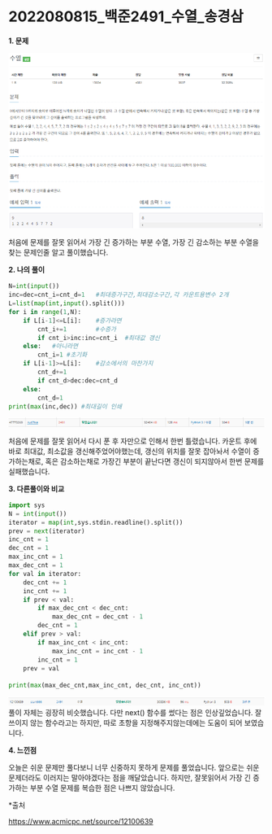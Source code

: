 # 2022080815_백준2491_수열_송경삼

**1. 문제**

![](20220815_백준2491_수열_assets/2022-08-15-23-52-55-image.png)

처음에 문제를 잘못 읽어서 가장 긴 증가하는 부분 수열, 가장 긴 감소하는 부분 수열을 찾는 문제인줄 알고 풀이했습니다.

**2. 나의 풀이**

```python
N=int(input())
inc=dec=cnt_i=cnt_d=1   #최대증가구간,최대감소구간,각 카운트용변수 2개
L=list(map(int,input().split()))
for i in range(1,N):
    if L[i-1]<=L[i]:    #증가라면
        cnt_i+=1        #수증가
        if cnt_i>inc:inc=cnt_i  #최대값 갱신
    else:   #아니라면
        cnt_i=1 #초기화
    if L[i-1]>=L[i]:    #감소에서의 마찬가지
        cnt_d+=1
        if cnt_d>dec:dec=cnt_d
    else:
        cnt_d=1
print(max(inc,dec)) #최대길이 인쇄
```

![](20220815_백준2491_수열_assets/2022-08-15-23-52-33-image.png)

처음에 문제를 잘못 읽어서 다시 푼 후 자만으로 인해서 한번 틀렸습니다. 카운트 후에 바로 최대값, 최소값을 갱신해주었어야했는데, 갱신의 위치를 잘못 잡아놔서 수열이 증가하는채로, 혹은 감소하는채로 가장긴 부분이 끝난다면 갱신이 되지않아서 한번 문제를 실패했습니다.



**3. 다른풀이와 비교**

```python
import sys
N = int(input())
iterator = map(int,sys.stdin.readline().split())
prev = next(iterator)
inc_cnt = 1
dec_cnt = 1
max_inc_cnt = 1
max_dec_cnt = 1
for val in iterator:
    dec_cnt += 1
    inc_cnt += 1
    if prev < val:
        if max_dec_cnt < dec_cnt:
            max_dec_cnt = dec_cnt - 1
        dec_cnt = 1
    elif prev > val:
        if max_inc_cnt < inc_cnt:
            max_inc_cnt = inc_cnt - 1
        inc_cnt = 1
    prev = val

print(max(max_dec_cnt,max_inc_cnt, dec_cnt, inc_cnt))
```

![](20220815_백준2491_수열_assets/2022-08-15-23-53-55-image.png)풀이 자체는 굉장히 비슷했습니다. 다만 next() 함수를 썼다는 점은 인상깊었습니다. 잘 
쓰이지 않는 함수라고는 하지만, 따로 초항을 지정해주지않는데에는 도움이 되어 보였습니다.

**4. 느낀점**

오늘은 쉬운 문제만 풀다보니 너무 신중하지 못하게 문제를 풀었습니다. 앞으로는 쉬운문제더라도 이러지는 말아야겠다는 점을 깨달았습니다. 하지만, 잘못읽어서 가장 긴 증가하는 부분 수열 문제를 복습한 점은 나쁘지 않았습니다.

*출처

https://www.acmicpc.net/source/12100639
